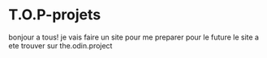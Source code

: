 # T.O.P-projets
bonjour a tous!
je vais faire un site pour me preparer pour le future le site a ete trouver sur the.odin.project 
